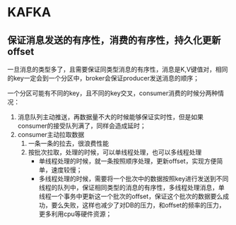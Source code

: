 # KAFKA

## 保证消息发送的有序性，消费的有序性，持久化更新offset

一旦消息的类型多了，且需要保证同类型消息的有序性，消息是K,V键值对，相同的key一定会到一个分区中，broker会保证producer发送消息的顺序；

一个分区可能有不同的key，且不同的key交叉，consumer消费的时候分两种情况：

1. 消息队列主动推送，再数据量不大的时候能够保证实时性，但是如果consumer的接受队列满了，同样会造成延时；
2. consumer主动拉取数据
   1. 一条一条的拉去，很浪费性能
   2. 按批次拉取，处理的时候，可以单线程处理，也可以多线程处理
      - 单线程处理的时候，就一条按照顺序处理，更新offset，实现方便简单，速度较慢；
      - 多线程处理的时候，需要将一个批次中的数据按照key进行发送到不同线程的队列中，保证相同类型的消息的有序性，多线程处理消息，单线程一个事务中更新这一个批次的offset，保证这个批次的数据要么成功，要么失败，这样也减少了对DB的压力，和offset的频率的压力，更多利用cpu等硬件资源；

